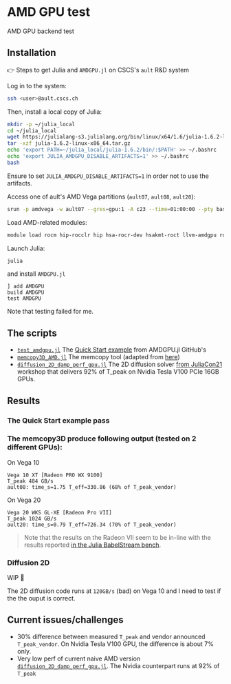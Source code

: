 # AMD GPU test
AMD GPU backend test

## Installation
👉 Steps to get Julia and `AMDGPU.jl` on CSCS's `ault` R&D system

Log in to the system:
```sh
ssh <user>@ault.cscs.ch
```
Then, install a local copy of Julia:
```sh
mkdir -p ~/julia_local
cd ~/julia_local
wget https://julialang-s3.julialang.org/bin/linux/x64/1.6/julia-1.6.2-linux-x86_64.tar.gz
tar -xzf julia-1.6.2-linux-x86_64.tar.gz
echo 'export PATH=~/julia_local/julia-1.6.2/bin/:$PATH' >> ~/.bashrc
echo 'export JULIA_AMDGPU_DISABLE_ARTIFACTS=1' >> ~/.bashrc
bash
```
Ensure to set `JULIA_AMDGPU_DISABLE_ARTIFACTS=1` in order not to use the artifacts.

Access one of ault's AMD Vega partitions (`ault07`, `ault08`, `ault20`):
```sh
srun -p amdvega -w ault07 --gres=gpu:1 -A c23 --time=01:00:00 --pty bash
```

Load AMD-related modules:
```sh
module load rocm hip-rocclr hip hsa-rocr-dev hsakmt-roct llvm-amdgpu rocm-cmake rocminfo roctracer-dev-api
```
Launch Julia:
```sh
julia
```
and install `AMDGPU.jl`
```julia-repl
] add AMDGPU
build AMDGPU
test AMDGPU
```
Note that testing failed for me.


## The scripts
* [`test_amdgpu.jl`](scripts/test_amdgpu.jl) The [Quick Start example](https://amdgpu.juliagpu.org/stable/quickstart/) from AMDGPU.jl GitHub's
* [`memcopy3D_AMD.jl`](scripts/memcopy3D_AMD.jl) The memcopy tool (adapted from [here](https://github.com/luraess/parallel-gpu-workshop-JuliaCon21/blob/main/extras/memcopy3D.jl))
* [`diffusion_2D_damp_perf_gpu.jl`](scripts/diffusion_2D_damp_perf_gpu.jl) The 2D diffusion solver [from JuliaCon21](https://github.com/luraess/parallel-gpu-workshop-JuliaCon21#gpu-implementation) workshop that delivers 92% of T_peak on Nvidia Tesla V100 PCIe 16GB GPUs.

## Results
### The Quick Start example pass

### The memcopy3D produce following output (tested on 2 different GPUs):

On Vega 10
```
Vega 10 XT [Radeon PRO WX 9100]
T_peak 484 GB/s
ault08: time_s=1.75 T_eff=330.86 (68% of T_peak_vendor)
```

On Vega 20
```
Vega 20 WKS GL-XE [Radeon Pro VII]
T_peak 1024 GB/s
ault20: time_s=0.79 T_eff=726.34 (70% of T_peak_vendor)
```
> Note that the results on the Radeon VII seem to be in-line with the results reported [in the Julia BabelStream bench](https://github.com/UoB-HPC/BabelStream/pull/106#issuecomment-897621652).

### Diffusion 2D

WIP 🚧

The 2D diffusion code runs at `120GB/s` (bad) on Vega 10 and I need to test if the the ouput is correct.

## Current issues/challenges
- 30% difference between measured `T_peak` and vendor announced `T_peak_vendor`. On Nvidia Tesla V100 GPU, the difference is about 7% only.
- Very low perf of current naive AMD version [`diffusion_2D_damp_perf_gpu.jl`](scripts/diffusion_2D_damp_perf_gpu.jl). The Nvidia counterpart runs at 92% of `T_peak`
